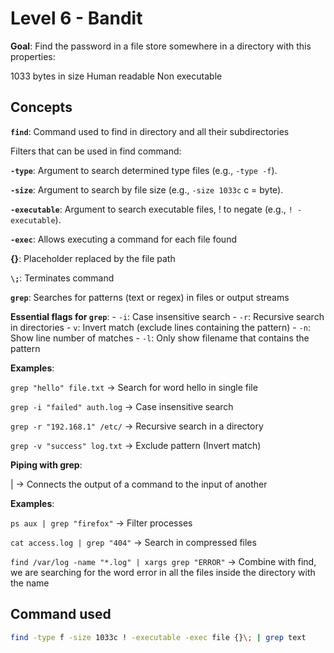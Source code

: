 # Level 6  - Bandit
**Goal**: Find the password in a file store somewhere in a directory with this properties:

1033 bytes in size
Human readable
Non executable 

## Concepts

**`find`**: Command used to find in directory and all their subdirectories

Filters that can be used in find command:


**`-type`**: Argument to search determined type files (e.g., `-type -f`). 

**`-size`**: Argument to search by file size (e.g., `-size 1033c` c = byte).

**`-executable`**: Argument to search executable files, ! to negate (e.g., `! -executable`).

**`-exec`**: Allows executing a command for each file found

**{}**: Placeholder replaced by the file path

**`\;`**: Terminates command

**`grep`**: Searches for patterns (text or regex) in files or output streams

**Essential flags for `grep`**: - `-i`: Case insensitive search
				- `-r`: Recursive search in directories
				- `v`: Invert match (exclude lines containing the pattern)
				- `-n`: Show line number of matches
				- `-l`: Only show filename that contains the pattern


**Examples**: 

`grep "hello" file.txt` -> Search for word hello in single file

`grep -i "failed" auth.log` -> Case insensitive search

`grep -r "192.168.1" /etc/` -> Recursive search in a directory

`grep -v "success" log.txt` -> Exclude pattern (Invert match)

**Piping with grep**:

| -> Connects the output of a command to the input of another

**Examples**: 

`ps aux | grep "firefox"` -> Filter processes

`cat access.log | grep "404"` -> Search in compressed files

`find /var/log -name "*.log" | xargs grep "ERROR"` -> Combine with find, we are searching for the word error in all the files inside the directory with the name 


## Command used

```bash
find -type f -size 1033c ! -executable -exec file {}\; | grep text
```

 

